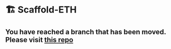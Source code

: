 # 🏗 Scaffold-ETH

## You have reached a branch that has been moved. Please visit [this repo](https://github.com/scaffold-eth/scaffold-eth-examples/tree/proxy-factory)
